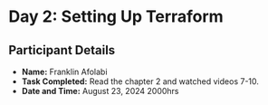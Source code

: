 # Day 2: Setting Up Terraform

## Participant Details

- **Name:** Franklin Afolabi
- **Task Completed:** Read the chapter 2 and watched videos 7-10.
- **Date and Time:**  August 23, 2024 2000hrs
